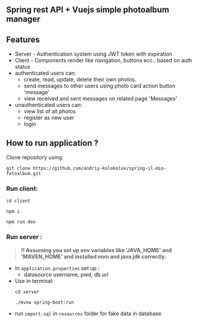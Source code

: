 ## Spring rest API + Vuejs simple photoalbum manager 

## Features
- Server - Authentication system using JWT token with expiration
- Client - Components render like navigation, buttons ecc.. based on auth status
- authenticated users can:
  - create, read, update, delete their own photos.
  - send messages to other users using photo card action button 'message'
  - view received and sent messages on related page 'Messages'
- unauthenticated users can:
  - view list of all photos
  - register as new user
  - login

## How to run application ?

Clone repository using:
```shell
git clone https://github.com/andriy-kolokolov/spring-il-mio-fotoalbum.git
```

### Run client:


```shell
cd client
```
```shell
npm i
```
```shell
npm run dev
```

### Run server : 

> **!! Assuming you set up env variables like 'JAVA_HOME' and 'MAVEN_HOME' and installed mvn and java jdk correctly.**

- In `application.properties` set up :
  - datasource username, pwd, db url
- Use in terminal:
    ```shell
    cd server
    ```
    ```shell
    ./mvnw spring-boot:run
    ```
- run `import.sql` in `resources` folder for fake data in database
